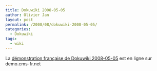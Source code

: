 ```yaml
---
title: Dokuwiki 2008-05-05
author: Olivier Jan
layout: post
permalink: /2008/08/dokuwiki-2008-05-05/
categories:
  - Dokuwiki
tags:
  - wiki
--- 
```


La [démonstration française de Dokuwiki 2008-05-05][1] est en ligne sur demo.cms-fr.net

 [1]: /demo/dokuwiki